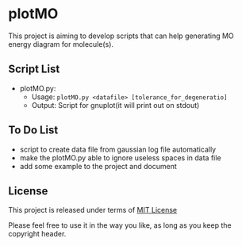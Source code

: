 plotMO
======
This project is aiming to develop scripts that can help generating MO energy diagram for molecule(s). 

Script List
-----
- plotMO.py:
  - Usage: ```plotMO.py <datafile> [tolerance_for_degeneratio]```
  - Output: Script for gnuplot(it will print out on stdout)
 
To Do List
-----
 - script to create data file from gaussian log file automatically
 - make the plotMO.py able to ignore useless spaces in data file
 - add some example to the project and document

License
-----
This project is released under terms of <a href="http://en.wikipedia.org/wiki/MIT_License">MIT License </a>

Please feel free to use it in the way you like, as long as you keep the copyright header.
